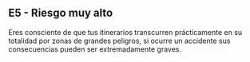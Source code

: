 ## E5 - Riesgo muy alto

Eres consciente de que tus itinerarios transcurren prácticamente en su totalidad por zonas de grandes peligros, si ocurre un accidente sus consecuencias pueden ser extremadamente graves.
